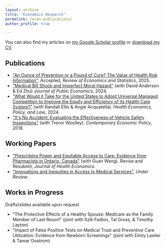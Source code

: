 ```yaml
---
layout: archive
title: "Economics Research"
permalink: /econ-publications/
author_profile: true

---
```

You can also find my articles on [my Google Scholar profile](https://scholar.google.com/citations?user=Ks-_ZlIAAAAJ&hl=en) or [download my CV](http://alex-hoagland.github.io/files/HoaglandCV_current.pdf).

## Publications
* ["An Ounce of Prevention or a Pound of Cure? The Value of Health Risk Information"](https://alex-hoagland.github.io/files/Hoagland_BU_JMPHealthInfo.pdf). Accepted, *Review of Economics and Statistics*, 2025.
* ["Medical Bill Shock and Imperfect Moral Hazard"](https://www.sciencedirect.com/science/article/pii/S0047272724000884) (with David Anderson & Ed Zhu) *Journal of Public Economics*, 2024. 
* ["What Would it Take for the United States to Adopt Universal Managed Competition to Improve the Equity and Efficiency of its Health Care System?"](https://www.cambridge.org/core/journals/health-economics-policy-and-law/article/managed-competition-in-the-united-states-how-well-is-it-promoting-equity-and-efficiency/D3E73ADE6BA48EC9B7AB4C7915FE5667) (with Randall Ellis & Angie Acquatella). *Health Economics, Policy, and Law*, 2024.  
* ["It's No Accident: Evaluating the Effectiveness of Vehicle Safety Inspections"](https://onlinelibrary.wiley.com/doi/full/10.1111/coep.12284) (with Trevor Woolley). *Contemporary Economic Policy*, 2018. 

## Working Papers
* ["Prescribing Power and Equitable Access to Care: Evidence from Pharmacists in Ontario, Canada"](https://alex-hoagland.github.io/files/OntarioPharmacistPrescribing_20250515.pdf) (with Guan Wang). Revise and Resubmit, *Journal of Health Economics*.
* ["Innovations and Inequities in Access to Medical Services"](https://alex-hoagland.github.io/files/Hoagland_InnovationsInequities_TAVR.pdf), *Under Review*.

## Works in Progress
Drafts/slides available upon request
* "The Protective Effects of a Healthy Spouse: Medicare as the Family Member of Last Resort" (joint with Itzik Fadlon, Tal Gross, & Timothy Layton)
* "Impact of False Positive Tests on Medical Trust and Preventive Care Utilization: Evidence from Newborn Screenings" (joint with Emily Lawler & Tamar Oostrom)
